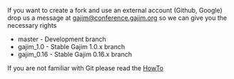 
If you want to create a fork and use an external account (Github, Google) drop us a message at gajim@conference.gajim.org so we can give you the necessary rights

- master - Development branch
- gajim_1.0 - Stable Gajim 1.0.x branch
- gajim_0.16 - Stable Gajim 0.16.x branch

If you are not familiar with Git please read the [HowTo](https://dev.gajim.org/gajim/gajim/wikis/development/howtogit)